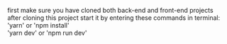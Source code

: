 first make sure you have cloned both back-end and front-end projects <br/>
after cloning this project start it by entering these commands in terminal: <br/>
'yarn' or 'npm install' <br/>
'yarn dev' or 'npm run dev' <br/>
